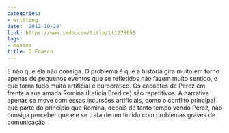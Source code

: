 ```yaml
---
categories:
- writting
date: '2012-10-28'
link: https://www.imdb.com/title/tt1278055
tags:
- movies
title: O Frasco
---
```


E não que ela não consiga. O problema é que a história gira muito em torno apenas de pequenos eventos que se refletidos não fazem muito sentido, o que torna tudo muito artificial e burocrático. Os cacoetes de Perez em frente à sua amada Romina (Leticia Brédice) são repetitivos. A narrativa apenas se move com essas incursões artificiais, como o conflito principal que parte do princípio que Romina, depois de tanto tempo vendo Perez, não consiga perceber que ele se trata de um tímido com problemas graves de comunicação.

